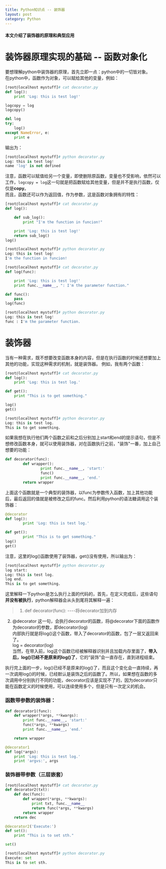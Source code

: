 ```yaml
---
title: Python知识点 -- 装饰器
layout: post
category: Python
---
```


#### 本文介绍了装饰器的原理和典型应用

# 装饰器原理实现的基础 -- 函数对象化
要想理解python中装饰器的原理，首先立即一点：python中的一切皆对象。  
在python中，函数作为对象，可以赋给其他的变量，例如：
```python
[root@localhost mystuff]# cat decorator.py
def log():
	print 'Log: this is test log!'

logcopy = log
logcopy()

del log
try:
	log()
except NameError, e:
	print e
```
输出为：
```python
[root@localhost mystuff]# python decorator.py 
Log: this is test log!
name 'log' is not defined
```
注意，函数可以赋值给另一个变量，即使删除原函数，变量也不受影响，依然可以工作，`logcopy = log`这一句就是把函数赋给其他变量，但是并不是执行函数，仅仅是**copy**。  
而且，函数还可以作为返回值，作为参数，这是函数对象拥有的特性：
```python
[root@localhost mystuff]# cat decorator.py 
def log():

	def sub_log():
		print "I'm the function in funcion!"

	print 'Log: this is test log!'
	return sub_log()
log()

[root@localhost mystuff]# python decorator.py 
Log: this is test log!
I'm the function in funcion!
```

```python
[root@localhost mystuff]# cat decorator.py 
def log(func):

	print 'Log: this is test log!'
	print func.__name__, ": I'm the parameter function."

def func():
	pass
log(func) 

[root@localhost mystuff]# python decorator.py 
Log: this is test log!
func : I'm the parameter function.
```
# 装饰器
当有一种需求，既不想要改变函数本身的内容，但是在执行函数的时候还想要加上其他的功能，实现这种需求的机制，就是装饰器。
例如，我有两个函数：
```python
[root@localhost mystuff]# cat decorator.py
def log():
	print 'Log: this is test log.'

def get():
	print "This is to get something."

log() 
get()

[root@localhost mystuff]# python decorator.py 
Log: this is test log.
This is to get something.
```
如果我想在执行他们两个函数之前和之后分别加上start和end的提示语句，但是不想修改函数本身，就可以使用装饰器，对在函数执行之前，"装饰"一番，加上自己想要的功能：
```python
def decorator(func):
        def wrapper():
                print func.__name__, 'start:'
                func()
                print func.__name__, 'end.'
        return wrapper
```
上面这个函数就是一个典型的装饰器，以func为参数传入函数，加上其他功能后，最后返回的值就是被修改之后的func。然后利用python的语法糖调用这个装饰器：
```python
@decorator
def log():
        print 'Log: this is test log.'

def get():
        print "This is to get something."
log()
get()
```
注意，这里的log()函数使用了装饰器，get()没有使用，所以输出为：
```python
[root@localhost mystuff]# python decorator.py 
log start:
Log: this is test log.
log end.
This is to get something.
```
这里解释一下python是怎么执行上面的代码的，首先，在定义完成后，这些语句**并没有被执行**，python解释器会从头到尾将其解释一遍：  
> 1. def decorator(func):   ----将decorator加到内存    
2. @decorator
	这一句，会执行decorator的函数，将@decorator下面的函数作为decorator的参数，即decorator(log)  
	内部执行就是将log()这个函数，带入了decorator的函数，包了一层又返回来了。  
	log = decorator(log)  
	当然，在带入前，log这个函数已经被解释器识别并且加载内存里面了，**带入后，log()已经不是原来的log()了**，它的“装饰”会一直存在，直到进程结束。  

执行完上面的一步，log()已经不是原来的log()了，而且这个变化会一直持续，再一次调用log()的时候，已经默认是装饰之后的函数了。所以，如果想在函数的多次调用中分别执行不同的功能，decorator应该是实现不了的，因为decorator只能在函数定义的时候使用，可以连续使用多个，但是只有一次定义的机会。

### 函数带参数的装饰器：
```python
def decorator1(func):
	def wrapper(*args, **kwargs):
		print func.__name__, 'start:'
		func(*args, **kwargs)
		print func.__name__, 'end.'

	return wrapper

@decorator1
def log(*args):
	print 'Log: this is test log.'
	print 'argvs:', args

```
### 装饰器带参数（三层嵌套）
```python
[root@localhost mystuff]# cat decorator.py 
def decorator2(txt):
	def dec(func):
		def wrapper(*args, **kwargs):
			print txt, func.__name__
			return func(*args, **kwargs)
		return wrapper
	return dec

@decorator2('Execute:')
def set():
	print "This is to set sth."

set()

[root@localhost mystuff]# python decorator.py
Execute: set
This is to set sth.
```
